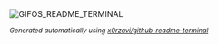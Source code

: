 
<div align="justify">
<picture>
    <source media="(prefers-color-scheme: dark)" srcset="https://i.ibb.co/nQ8zHSX/output-gif.gif">
    <source media="(prefers-color-scheme: light)" srcset="https://i.ibb.co/nQ8zHSX/output-gif.gif">
    <img alt="GIFOS_README_TERMINAL" src="https://i.ibb.co/nQ8zHSX/output-gif.gif">
</picture>

<sub><i>Generated automatically using [x0rzavi/github-readme-terminal](https://github.com/x0rzavi/github-readme-terminal)</i></sub>

</div>
    